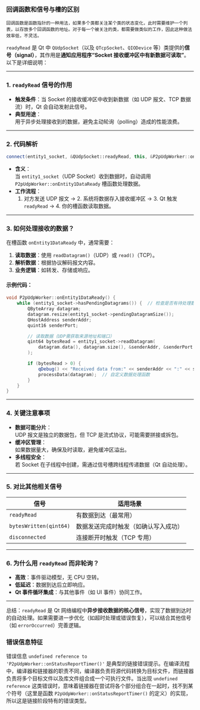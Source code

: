 
### 回调函数和信号与槽的区别
	回调函数是函数指针的一种用法，如果多个类都关注某个类的状态变化，此时需要维护一个列表，以存放多个回调函数的地址。对于每一个被关注的类，都需要做类似的工作，因此这种做法效率低，不灵活。

`readyRead` 是 Qt 中 `QUdpSocket`（以及 `QTcpSocket`、`QIODevice` 等）类提供的**信号（signal）**，其作用是**通知应用程序“Socket 接收缓冲区中有新数据可读取”**。以下是详细说明：

---

### **1. `readyRead` 信号的作用**
- **触发条件**：当 Socket 的接收缓冲区中收到新数据（如 UDP 报文、TCP 数据流）时，Qt 会自动发射此信号。
- **典型用途**：  
  用于异步处理接收到的数据，避免主动轮询（polling）造成的性能浪费。

---

### **2. 代码解析**
```cpp
connect(entity1_socket, &QUdpSocket::readyRead, this, &P2pUdpWorker::onEntity1DataReady);
```
- **含义**：  
  当 `entity1_socket`（UDP Socket）收到数据时，自动调用 `P2pUdpWorker::onEntity1DataReady` 槽函数处理数据。
- **工作流程**：  
  1. 对方发送 UDP 报文 → 2. 系统将数据存入接收缓冲区 → 3. Qt 触发 `readyRead` → 4. 你的槽函数读取数据。

---

### **3. 如何处理接收的数据？**
在槽函数 `onEntity1DataReady` 中，通常需要：
1. **读取数据**：使用 `readDatagram()`（UDP）或 `read()`（TCP）。  
2. **解析数据**：根据协议解码报文内容。  
3. **业务逻辑**：如转发、存储或响应。

#### 示例代码：
```cpp
void P2pUdpWorker::onEntity1DataReady() {
    while (entity1_socket->hasPendingDatagrams()) {  // 检查是否有待处理数据
        QByteArray datagram;
        datagram.resize(entity1_socket->pendingDatagramSize());
        QHostAddress senderAddr;
        quint16 senderPort;

        // 读取数据（UDP需获取来源地址和端口）
        qint64 bytesRead = entity1_socket->readDatagram(
            datagram.data(), datagram.size(), &senderAddr, &senderPort
        );

        if (bytesRead > 0) {
            qDebug() << "Received data from:" << senderAddr << ":" << senderPort;
            processData(datagram);  // 自定义数据处理函数
        }
    }
}
```

---

### **4. 关键注意事项**
- **数据可能分片**：  
  UDP 报文是独立的数据包，但 TCP 是流式协议，可能需要拼接或拆包。
- **缓冲区管理**：  
  如果数据量大，确保及时读取，避免缓冲区溢出。
- **多线程安全**：  
  若 Socket 在子线程中创建，需通过信号槽跨线程传递数据（Qt 自动处理）。

---

### **5. 对比其他相关信号**
| 信号               | 适用场景                          |
|--------------------|----------------------------------|
| `readyRead`        | 有数据到达（最常用）              |
| `bytesWritten(qint64)` | 数据发送完成时触发（如确认写入成功） |
| `disconnected`     | 连接断开时触发（TCP 专用）         |

---

### **6. 为什么用 `readyRead` 而非轮询？**
- **高效**：事件驱动模型，无 CPU 空转。  
- **低延迟**：数据到达后立即响应。  
- **Qt 事件循环集成**：与其他事件（如 UI 事件）协同工作。

---

总结：`readyRead` 是 Qt 网络编程中**异步接收数据的核心信号**，实现了数据到达时的自动处理。如果需要进一步优化（如超时处理或错误恢复），可以结合其他信号（如 `errorOccurred`）完善逻辑。


### 错误信息特征

错误信息 `undefined reference to 'P2pUdpWorker::onStatusReportTimer()'` 是典型的链接错误提示。在编译流程中，编译器和链接器的职责不同，编译器负责将源代码转换为目标文件，而链接器负责将多个目标文件以及库文件组合成一个可执行文件。当出现 `undefined reference` 这类错误时，意味着链接器在尝试将各个部分组合在一起时，找不到某个符号（这里是函数 `P2pUdpWorker::onStatusReportTimer()` 的定义）的实现，所以这是链接阶段特有的错误类型。
